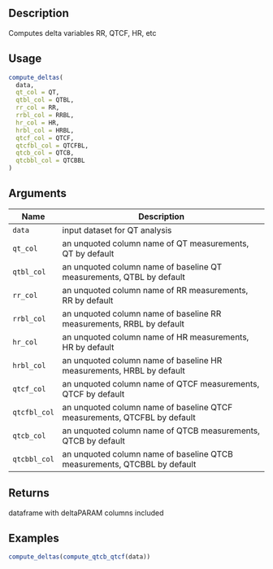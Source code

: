 ## Description

Computes delta variables RR, QTCF, HR, etc

## Usage

```r
compute_deltas(
  data,
  qt_col = QT,
  qtbl_col = QTBL,
  rr_col = RR,
  rrbl_col = RRBL,
  hr_col = HR,
  hrbl_col = HRBL,
  qtcf_col = QTCF,
  qtcfbl_col = QTCFBL,
  qtcb_col = QTCB,
  qtcbbl_col = QTCBBL
)
```

## Arguments

| Name | Description |
|------|-------------|
| `data` | input dataset for QT analysis |
| `qt_col` | an unquoted column name of QT measurements, QT by default |
| `qtbl_col` | an unquoted column name of baseline QT measurements, QTBL by default |
| `rr_col` | an unquoted column name of RR measurements, RR by default |
| `rrbl_col` | an unquoted column name of baseline RR measurements, RRBL by default |
| `hr_col` | an unquoted column name of HR measurements, HR by default |
| `hrbl_col` | an unquoted column name of baseline HR measurements, HRBL by default |
| `qtcf_col` | an unquoted column name of QTCF measurements, QTCF by default |
| `qtcfbl_col` | an unquoted column name of baseline QTCF measurements, QTCFBL by default |
| `qtcb_col` | an unquoted column name of QTCB measurements, QTCB by default |
| `qtcbbl_col` | an unquoted column name of baseline QTCB measurements, QTCBBL by default |

## Returns

dataframe with deltaPARAM columns included

## Examples

```r
compute_deltas(compute_qtcb_qtcf(data))
```


